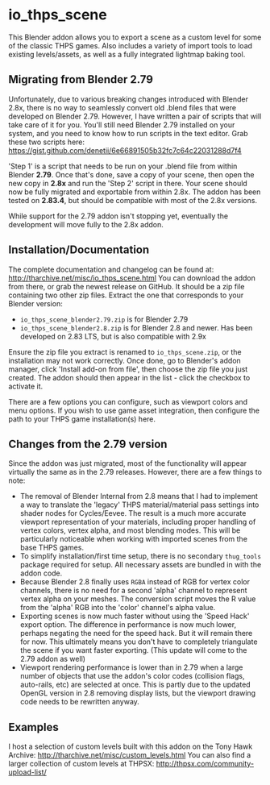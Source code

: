 # io_thps_scene
This Blender addon allows you to export a scene as a custom level for some of the classic THPS games. Also includes a variety of import tools to load existing levels/assets, as well as a fully integrated lightmap baking tool.

## Migrating from Blender 2.79
Unfortunately, due to various breaking changes introduced with Blender 2.8x, there is no way to seamlessly convert old .blend files that were developed on Blender 2.79. However, I have written a pair of scripts that will take care of it for you. You'll still need Blender 2.79 installed on your system, and you need to know how to run scripts in the text editor. Grab these two scripts here: https://gist.github.com/denetii/6e66891505b32fc7c64c22031288d7f4

'Step 1' is a script that needs to be run on your .blend file from within Blender **2.79**. Once that's done, save a copy of your scene, then open the new copy in **2.8x** and run the 'Step 2' script in there. Your scene should now be fully migrated and exportable from within 2.8x. The addon has been tested on **2.83.4**, but should be compatible with most of the 2.8x versions.

While support for the 2.79 addon isn't stopping yet, eventually the development will move fully to the 2.8x addon.

## Installation/Documentation
The complete documentation and changelog can be found at: http://tharchive.net/misc/io_thps_scene.html
You can download the addon from there, or grab the newest release on GitHub. It should be a zip file containing two other zip files. Extract the one that corresponds to your Blender version:
 - `io_thps_scene_blender2.79.zip` is for Blender 2.79
 - `io_thps_scene_blender2.8.zip` is for Blender 2.8 and newer. Has been developed on 2.83 LTS, but is also compatible with 2.9x

Ensure the zip file you extract is renamed to `io_thps_scene.zip`, or the installation may not work correctly. Once done, go to Blender's addon manager, click 'Install add-on from file', then choose the zip file you just created. The addon should then appear in the list - click the checkbox to activate it.

There are a few options you can configure, such as viewport colors and menu options. If you wish to use game asset integration, then configure the path to your THPS game installation(s) here. 

## Changes from the 2.79 version
Since the addon was just migrated, most of the functionality will appear virtually the same as in the 2.79 releases. However, there are a few things to note:
 * The removal of Blender Internal from 2.8 means that I had to implement a way to translate the 'legacy' THPS material/material pass settings into shader nodes for Cycles/Eevee. The result is a much more accurate viewport representation of your materials, including proper handling of vertex colors, vertex alpha, and most blending modes. This will be particularly noticeable when working with imported scenes from the base THPS games.
 * To simplify installation/first time setup, there is no secondary `thug_tools` package required for setup. All necessary assets are bundled in with the addon code. 
 * Because Blender 2.8 finally uses `RGBA` instead of RGB for vertex color channels, there is no need for a second 'alpha' channel to represent vertex alpha on your meshes. The conversion script moves the R value from the 'alpha' RGB into the 'color' channel's alpha value. 
 * Exporting scenes is now much faster without using the 'Speed Hack' export option. The difference in performance is now much lower, perhaps negating the need for the speed hack. But it will remain there for now. This ultimately means you don't have to completely triangulate the scene if you want faster exporting. (This update will come to the 2.79 addon as well)
 * Viewport rendering performance is lower than in 2.79 when a large number of objects that use the addon's color codes (collision flags, auto-rails, etc) are selected at once. This is partly due to the updated OpenGL version in 2.8 removing display lists, but the viewport drawing code needs to be rewritten anyway. 

## Examples 
I host a selection of custom levels built with this addon on the Tony Hawk Archive: http://tharchive.net/misc/custom_levels.html
You can also find a larger collection of custom levels at THPSX: http://thpsx.com/community-upload-list/
